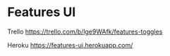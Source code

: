 # Features UI

Trello https://trello.com/b/lge9WAfk/features-toggles

Heroku https://features-ui.herokuapp.com/

